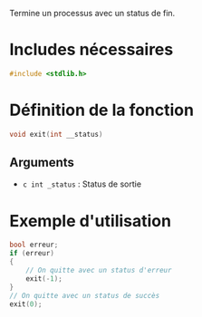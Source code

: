 Termine un processus avec un status de fin.

# Includes nécessaires
```c
#include <stdlib.h>
```

# Définition de la fonction
```c
void exit(int __status)
```

## Arguments 
- ```c int _status``` : Status de sortie

# Exemple d'utilisation
```c
bool erreur;
if (erreur)
{
	// On quitte avec un status d'erreur
	exit(-1);
}
// On quitte avec un status de succès
exit(0);
```
